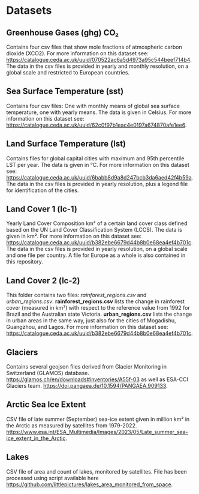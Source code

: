 # Datasets

## Greenhouse Gases (ghg) CO₂

Contains four csv files that show mole fractions
of atmospheric carbon dioxide (XCO2).
For more information on this dataset see:
<https://catalogue.ceda.ac.uk/uuid/070522ac6a5d4973a95c544beef714b4>.
The data in the csv files is provided in yearly and monthly resolution,
on a global scale and restricted to European countries.


## Sea Surface Temperature (sst)

Contains four csv files: One with monthly means of global sea surface
temperature, one with yearly means. The data is given in Celsius.
For more information on this dataset see:
<https://catalogue.ceda.ac.uk/uuid/62c0f97b1eac4e0197a674870afe1ee6>.


## Land Surface Temperature (lst)

Contains files for global capital cities with maximum and 95th percentile LST per year.
The data is given in °C. For more information on this dataset see:
<https://catalogue.ceda.ac.uk/uuid/6babb8d9a8d247bcb3da6aed42f4b59a>.
The data in the csv files is provided in yearly resolution,
plus a legend file for identification of the cities.


## Land Cover 1 (lc-1)

Yearly Land Cover Composition km² of a certain land cover class defined based on the UN Land Cover Classification System (LCCS). The data is given in km².
For more information on this dataset see:
<https://catalogue.ceda.ac.uk/uuid/b382ebe6679d44b8b0e68ea4ef4b701c>.
The data in the csv files is provided in yearly resolution, on a global scale and one file per country.
A file for Europe as a whole is also contained in this repository.

## Land Cover 2 (lc-2)

This folder contains two files: *rainforest_regions.csv* and *urban_regions.csv*.
**rainforest_regions.csv** lists the change in rainforest cover (measured in km²) with respect to the reference value from 1992 for Brazil and the Australian state Victoria.
**urban_regions.csv** lists the change in urban areas in the same way, just also for the cities of Mogadishu, Guangzhou, and Lagos.
For more information on this dataset see:
<https://catalogue.ceda.ac.uk/uuid/b382ebe6679d44b8b0e68ea4ef4b701c>.

## Glaciers

Contains several geojson files derived from Glacier Monitoring in Switzerland (GLAMOS) database. <https://glamos.ch/en/downloads#inventories/A55f-03> as well as ESA-CCI Glaciers team. <https://doi.pangaea.de/10.1594/PANGAEA.909133>.

## Arctic Sea Ice Extent

CSV file of late summer (September) sea-ice extent given in million km² in the Arctic as measured by satellites from 1979-2022. <https://www.esa.int/ESA_Multimedia/Images/2023/05/Late_summer_sea-ice_extent_in_the_Arctic>.

## Lakes

CSV file of area and count of lakes, monitored by satellites. File has been processed using script available here <https://github.com/littlepictures/lakes_area_monitored_from_space>.
